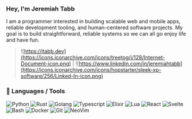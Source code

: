 ### Hey, I'm Jeremiah Tabb

I am a programmer interested in building scalable web and mobile apps, reliable development tooling, and human-centered software projects.
My goal is to build straightforward, reliable systems so we can all go enjoy life and have fun.

> ![https://jtabb.dev](https://icons.iconarchive.com/icons/treetog/i/128/Internet-Document-icon.png) | ![https://www.linkedin.com/in/jeremiahtabb](https://icons.iconarchive.com/icons/hopstarter/sleek-xp-software/256/Linked-In-icon.png)

### 🔧 Languages / Tools

![Python](https://img.shields.io/badge/-Python-05122A?style=flat&logo=python)
![Rust](https://img.shields.io/badge/-Rust-05122A?style=flat&logo=rust&logoColor=B54009)
![Golang](https://img.shields.io/badge/-Go-05122A?style=flat&logo=go)
![Typescript](https://img.shields.io/badge/-Typescript-05122A?style=flat&logo=typescript&logoColor=2D79C7)
![Elixir](https://img.shields.io/badge/-Elixir-05122A?style=flat&logo=elixir&logoColor=purple)
![Lua](https://img.shields.io/badge/-Lua-05122A?style=flat&logo=lua&logoColor=0062cc)
![React](https://img.shields.io/badge/-React-05122A?style=flat&logo=react)
![Svelte](https://img.shields.io/badge/-Svelte-05122A?style=flat&logo=svelte)
![Bash](https://img.shields.io/badge/-Bash-05122A?style=flat&logo=gnu-bash&logoColor=4EAA25)
![Docker](https://img.shields.io/badge/-Docker-05122A?style=flat&logo=docker&logoColor=1993EF)
![Git](https://img.shields.io/badge/-Git-05122A?style=flat&logo=git)
![NeoVim](https://img.shields.io/badge/-NeoVim-05122A?style=flat&logo=neovim&logoColor=4b9e4b)

